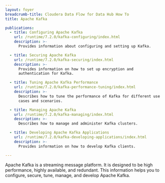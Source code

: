 ```yaml
---
layout: foyer
breadcrumb-title: Cloudera Data Flow for Data Hub How To
title: Apache Kafka

publications:
  - title: Configuring Apache Kafka
    url: /runtime/7.2.0/kafka-configuring/index.html
    description: >-
      Provides information about configuring and setting up Kafka.

  - title: Securing Apache Kafka
    url: /runtime/7.2.0/kafka-securing/index.html
    description: >-
      Provides information on how to set up encryption and
      authentication for Kafka.

  - title: Tuning Apache Kafka Performance
    url: /runtime/7.2.0/kafka-performance-tuning/index.html
    description: >-
      Describes how to tune the performance of Kafka for different use
      cases and scenarios.

  - title: Managing Apache Kafka
    url: /runtime/7.2.0/kafka-managing/index.html
    description: >-
      Describes how to manage and administer Kafka clusters.

  - title: Developing Apache Kafka Applications
    url: /runtime/7.2.0/kafka-developing-applications/index.html
    description: >-
      Provides information on how to develop Kafka clients.

---
```


Apache Kafka is a streaming message platform. It is designed to be high
performance, highly available, and redundant. This information helps you
to configure, secure, tune, manage, and develop Apache Kafka.
